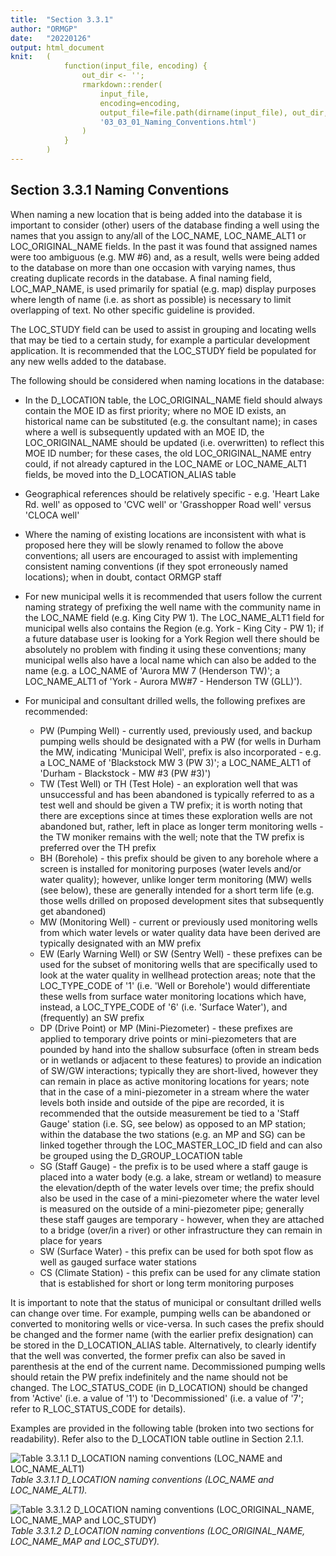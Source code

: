 ```yaml
---
title:  "Section 3.3.1"
author: "ORMGP"
date:   "20220126"
output: html_document
knit:   (
            function(input_file, encoding) {
                out_dir <- '';
                rmarkdown::render(
                    input_file,
                    encoding=encoding,
                    output_file=file.path(dirname(input_file), out_dir,
                    '03_03_01_Naming_Conventions.html')
                )
            }
        )
---
```


## Section 3.3.1 Naming Conventions

When naming a new location that is being added into the database it is important to consider (other) users of the database finding a well using the names that you assign to any/all of the LOC_NAME, LOC_NAME_ALT1 or LOC_ORIGINAL_NAME fields.  In the past it was found that assigned names were too ambiguous (e.g. MW #6) and, as a result, wells were being added to the database on more than one occasion with varying names, thus creating duplicate records in the database.  A final naming field, LOC_MAP_NAME, is used primarily for spatial (e.g. map) display purposes where length of name (i.e. as short as possible) is necessary to limit overlapping of text.  No other specific guideline is provided.

The LOC_STUDY field can be used to assist in grouping and locating wells that may be tied to a certain study, for example a particular development application.  It is recommended that the LOC_STUDY field be populated for any new wells added to the database.

The following should be considered when naming locations in the database:

* In the D_LOCATION table, the LOC_ORIGINAL_NAME field should always contain the MOE ID as first priority; where no MOE ID exists, an historical name can be substituted (e.g. the consultant name); in cases where a well is subsequently updated with an MOE ID, the LOC_ORIGINAL_NAME should be updated (i.e. overwritten) to reflect this MOE ID number; for these cases, the old LOC_ORIGINAL_NAME entry could, if not already captured in the LOC_NAME or LOC_NAME_ALT1 fields, be moved into the D_LOCATION_ALIAS table

* Geographical references should be relatively specific - e.g. 'Heart Lake Rd. well' as opposed to 'CVC well' or 'Grasshopper Road well' versus 'CLOCA well'

* Where the naming of existing locations are inconsistent with what is proposed here they will be slowly renamed to follow the above conventions;  all users are encouraged to assist with implementing consistent naming conventions (if they spot erroneously named locations);  when in doubt, contact ORMGP staff

* For new municipal wells it is recommended that users follow the current naming strategy of prefixing the well name with the community name in the LOC_NAME field (e.g. King City PW 1).  The LOC_NAME_ALT1 field for municipal wells also contains the Region (e.g. York - King City - PW 1); if a future database user is looking for a York Region well there should be absolutely no problem with finding it using these conventions; many municipal wells also have a local name which can also be added to the name (e.g. a LOC_NAME of 'Aurora MW 7 (Henderson TW)'; a LOC_NAME_ALT1 of 'York - Aurora MW#7 - Henderson TW (GLL)').

* For municipal and consultant drilled wells, the following prefixes are recommended:
   + PW (Pumping Well) - currently used, previously used, and backup pumping wells should be designated with a PW (for wells in Durham the MW, indicating 'Municipal Well', prefix is also incorporated - e.g. a LOC_NAME of 'Blackstock MW 3 (PW 3)'; a LOC_NAME_ALT1 of 'Durham - Blackstock - MW #3 (PW #3)') 
   + TW (Test Well) or TH (Test Hole) - an exploration well that was unsuccessful and has been abandoned is typically referred to as a test well and should be given a TW prefix; it is worth noting that there are exceptions since at times these exploration wells are not abandoned but, rather, left in place as longer term monitoring wells - the TW moniker remains with the well; note that the TW prefix is preferred over the TH prefix
   + BH (Borehole) - this prefix should be given to any borehole where a screen is installed for monitoring purposes (water levels and/or water quality); however, unlike longer term monitoring (MW) wells (see below), these are generally intended for a short term life (e.g. those wells drilled on proposed development sites that subsequently get abandoned)
   + MW (Monitoring Well) - current or previously used monitoring wells from which water levels or water quality data have been derived are typically designated with an MW prefix
   + EW (Early Warning Well) or SW (Sentry Well) - these prefixes can be used for the subset of monitoring wells that are specifically used to look at the water quality in wellhead protection areas; note that the LOC_TYPE_CODE of '1' (i.e. 'Well or Borehole') would differentiate these wells from surface water monitoring locations which have, instead, a LOC_TYPE_CODE of '6' (i.e. 'Surface Water'), and (frequently) an SW prefix
   + DP (Drive Point) or MP (Mini-Piezometer) - these prefixes are applied to temporary drive points or mini-piezometers that are pounded by hand into the shallow subsurface (often in stream beds or in wetlands or adjacent to these features) to provide an indication of SW/GW interactions; typically they are short-lived, however they can remain in place as active monitoring locations for years; note that in the case of a mini-piezometer in a stream where the water levels both inside and outside of the pipe are recorded, it is recommended that the outside measurement be tied to a 'Staff Gauge' station (i.e. SG, see below) as opposed to an MP station;  within the database the two stations (e.g. an MP and SG) can be linked together through the LOC_MASTER_LOC_ID field and can also be grouped using the D_GROUP_LOCATION table
   + SG (Staff Gauge) - the prefix is to be used where a staff gauge is placed into a water body (e.g. a lake, stream or wetland) to measure the elevation/depth of the water levels over time; the prefix should also be used in the case of a mini-piezometer where the water level is measured on the outside of a mini-piezometer pipe; generally these staff gauges are temporary - however, when they are attached to a bridge (over/in a river) or other infrastructure they can remain in place for years
   + SW (Surface Water) - this prefix can be used for both spot flow as well as gauged surface water stations
   + CS (Climate Station) - this prefix can be used for any climate station that is established for short or long term monitoring purposes

It is important to note that the status of municipal or consultant drilled wells can change over time.  For example, pumping wells can be abandoned or converted to monitoring wells or vice-versa.  In such cases the prefix should be changed and the former name (with the earlier prefix designation) can be stored in the D_LOCATION_ALIAS table.  Alternatively, to clearly identify that the well was converted, the former prefix can also be saved in parenthesis at the end of the current name.  Decommissioned pumping wells should retain the PW prefix indefinitely and the name should not be changed.  The LOC_STATUS_CODE (in D_LOCATION) should be changed from 'Active' (i.e. a value of '1') to 'Decommissioned' (i.e. a value of '7'; refer to R_LOC_STATUS_CODE for details).

Examples are provided in the following table (broken into two sections for
readability).  Refer also to the D_LOCATION table outline in Section 2.1.1.  

![Table 3.3.1.1 D_LOCATION naming conventions (LOC_NAME and
LOC_NAME_ALT1)](t03_03_01_01_conv.jpg)*Table 3.3.1.1 D_LOCATION naming
conventions (LOC_NAME and LOC_NAME_ALT1).*

![Table 3.3.1.2 D_LOCATION naming conventions (LOC_ORIGINAL_NAME, LOC_NAME_MAP
and LOC_STUDY)](t03_03_01_02_conv.jpg)*Table 3.3.1.2 D_LOCATION naming
conventions (LOC_ORIGINAL_NAME, LOC_NAME_MAP and LOC_STUDY).*


